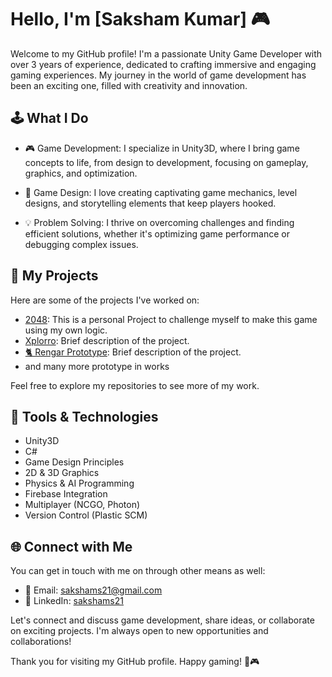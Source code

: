 # Hello, I'm [Saksham Kumar] 🎮

Welcome to my GitHub profile! I'm a passionate Unity Game Developer with over 3 years of experience, dedicated to crafting immersive and engaging gaming experiences. My journey in the world of game development has been an exciting one, filled with creativity and innovation.

## 🕹️ What I Do

- 🎮 Game Development: I specialize in Unity3D, where I bring game concepts to life, from design to development, focusing on gameplay, graphics, and optimization.

- 🧩 Game Design: I love creating captivating game mechanics, level designs, and storytelling elements that keep players hooked.

- 💡 Problem Solving: I thrive on overcoming challenges and finding efficient solutions, whether it's optimizing game performance or debugging complex issues.

## 🚀 My Projects

Here are some of the projects I've worked on:

- [2048](https://github.com/sakshams21/Challenge-2048): This is a personal Project to challenge myself to make this game using my own logic.
- [Xplorro](https://apps.apple.com/in/app/xplorro/id1563438641): Brief description of the project.
- [🐈 Rengar Prototype](https://github.com/sakshams21/RengarPrototype): Brief description of the project.
- and many more prototype in works

Feel free to explore my repositories to see more of my work.

## 🔧 Tools & Technologies

- Unity3D
- C#
- Game Design Principles
- 2D & 3D Graphics
- Physics & AI Programming
- Firebase Integration
- Multiplayer (NCGO, Photon)
- Version Control (Plastic SCM)

## 🌐 Connect with Me

You can get in touch with me on through other means as well:

- 📧 Email: sakshams21@gmail.com
- 💼 LinkedIn: [sakshams21](https://www.linkedin.com/in/sakshams21/)

Let's connect and discuss game development, share ideas, or collaborate on exciting projects. I'm always open to new opportunities and collaborations!

Thank you for visiting my GitHub profile. Happy gaming! 🚀🎮
